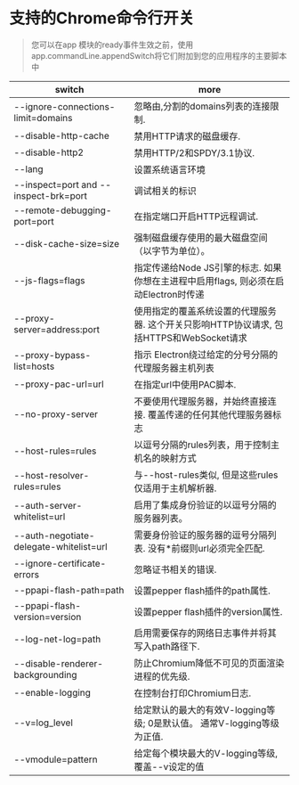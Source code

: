 # 支持的Chrome命令行开关

> 您可以在app 模块的ready事件生效之前，使用app.commandLine.appendSwitch将它们附加到您的应用程序的主要脚本中

| switch                                  | more                                                                                     |
| --------------------------------------- | ---------------------------------------------------------------------------------------- |
| --ignore-connections-limit=domains      | 忽略由,分割的domains列表的连接限制.                                                      |
| --disable-http-cache                    | 禁用HTTP请求的磁盘缓存.                                                                  |
| --disable-http2                         | 禁用HTTP/2和SPDY/3.1协议.                                                                |
| --lang                                  | 设置系统语言环境                                                                         |
| --inspect=port and --inspect-brk=port   | 调试相关的标识                                                                           |
| --remote-debugging-port=port            | 在指定端口开启HTTP远程调试.                                                              |
| --disk-cache-size=size                  | 强制磁盘缓存使用的最大磁盘空间（以字节为单位）。                                         |
| --js-flags=flags                        | 指定传递给Node JS引擎的标志. 如果你想在主进程中启用flags, 则必须在启动Electron时传递     |
| --proxy-server=address:port             | 使用指定的覆盖系统设置的代理服务器. 这个开关只影响HTTP协议请求, 包括HTTPS和WebSocket请求 |
| --proxy-bypass-list=hosts               | 指示 Electron绕过给定的分号分隔的代理服务器主机列表                                      |
| --proxy-pac-url=url                     | 在指定url中使用PAC脚本.                                                                  |
| --no-proxy-server                       | 不要使用代理服务器，并始终直接连接. 覆盖传递的任何其他代理服务器标志                     |
| --host-rules=rules                      | 以逗号分隔的rules列表，用于控制主机名的映射方式                                          |
| --host-resolver-rules=rules             | 与--host-rules类似, 但是这些rules仅适用于主机解析器.                                     |
| --auth-server-whitelist=url             | 启用了集成身份验证的以逗号分隔的服务器列表。                                             |
| --auth-negotiate-delegate-whitelist=url | 需要身份验证的服务器的逗号分隔列表. 没有*前缀则url必须完全匹配.                          |
| --ignore-certificate-errors             | 忽略证书相关的错误.                                                                      |
| --ppapi-flash-path=path                 | 设置pepper flash插件的path属性.                                                          |
| --ppapi-flash-version=version           | 设置pepper flash插件的version属性.                                                       |
| --log-net-log=path                      | 启用需要保存的网络日志事件并将其写入path路径下.                                          |
| --disable-renderer-backgrounding        | 防止Chromium降低不可见的页面渲染进程的优先级.                                            |
| --enable-logging                        | 在控制台打印Chromium日志.                                                                |
| --v=log_level                           | 给定默认的最大的有效V-logging等级; 0是默认值。 通常V-logging等级为正值.                  |
| --vmodule=pattern                       | 给定每个模块最大的V-logging等级, 覆盖--v设定的值                                         |

